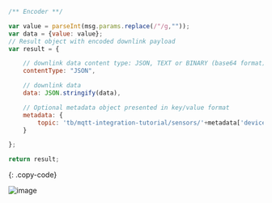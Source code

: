```js
/** Encoder **/

var value = parseInt(msg.params.replace(/"/g,""));
var data = {value: value};
// Result object with encoded downlink payload
var result = {

    // downlink data content type: JSON, TEXT or BINARY (base64 format)
    contentType: "JSON",

    // downlink data
    data: JSON.stringify(data),

    // Optional metadata object presented in key/value format
    metadata: {
        topic: 'tb/mqtt-integration-tutorial/sensors/'+metadata['deviceName']+'/rx'
    }

};

return result;
```
{: .copy-code}

![image](https://img.thingsboard.io/user-guide/integrations/mqtt/mqtt-integration-edit-downlink-converter-java-1-pe.png)